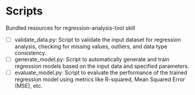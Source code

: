 # Scripts

Bundled resources for regression-analysis-tool skill

- [ ] validate_data.py: Script to validate the input dataset for regression analysis, checking for missing values, outliers, and data type consistency.
- [ ] generate_model.py: Script to automatically generate and train regression models based on the input data and specified parameters.
- [ ] evaluate_model.py: Script to evaluate the performance of the trained regression model using metrics like R-squared, Mean Squared Error (MSE), etc.
